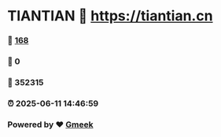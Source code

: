 # TIANTIAN :link: https://tiantian.cn 
### :page_facing_up: [168](https://tiantian.cn/tag.html) 
### :speech_balloon: 0 
### :hibiscus: 352315 
### :alarm_clock: 2025-06-11 14:46:59 
### Powered by :heart: [Gmeek](https://github.com/Meekdai/Gmeek)
